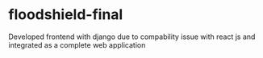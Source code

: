# floodshield-final
Developed frontend with django due to compability issue with react js and integrated as a complete web application
